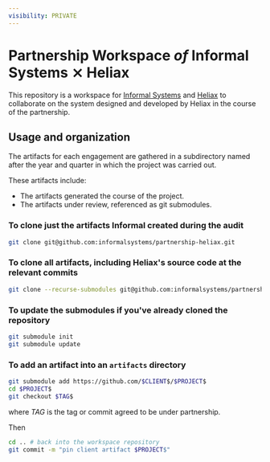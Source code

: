 ```yaml
---
visibility: PRIVATE
---
```


# Partnership Workspace _of_ Informal Systems ⨯ Heliax

This repository is a workspace for [Informal Systems](https://informal.systems/)
and [Heliax](https://heliax.dev/) to collaborate on the system designed and developed
by Heliax in the course of the partnership.

## Usage and organization

The artifacts for each engagement are gathered in a subdirectory named
after the year and quarter in which the project was carried out.

These artifacts include:

- The artifacts generated the course of the project.
- The artifacts under review, referenced as git submodules.

### To clone just the artifacts Informal created during the audit

``` sh
git clone git@github.com:informalsystems/partnership-heliax.git
```

### To clone all artifacts, including Heliax's source code at the relevant commits

``` sh
git clone --recurse-submodules git@github.com:informalsystems/partnership-heliax.git
```


### To update the submodules if you've already cloned the repository

``` sh
git submodule init
git submodule update
```

### To add an artifact into an `artifacts` directory

```sh
git submodule add https://github.com/$CLIENT$/$PROJECT$
cd $PROJECT$
git checkout $TAG$
```

where $TAG$ is the tag or commit agreed to be under partnership.

Then

```sh
cd .. # back into the workspace repository
git commit -m "pin client artifact $PROJECT$"
```
